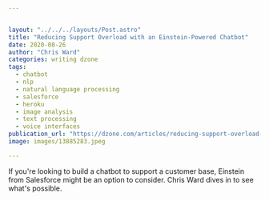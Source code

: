 ```yaml
---


layout: "../../../layouts/Post.astro"
title: "Reducing Support Overload with an Einstein-Powered Chatbot"
date: 2020-08-26
author: "Chris Ward"
categories: writing dzone
tags: 
  - chatbot
  - nlp
  - natural language processing
  - salesforce
  - heroku
  - image analysis
  - text processing
  - voice interfaces
publication_url: "https://dzone.com/articles/reducing-support-overload-with-an-einstein-powered"
image: images/13885283.jpeg

---
```

If you're looking to build a chatbot to support a customer base, Einstein from Salesforce might be an option to consider. Chris Ward dives in to see what's possible.

